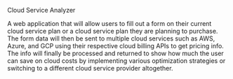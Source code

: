 Cloud Service Analyzer

A web application that will allow users to fill out a form on their current cloud service plan or a cloud service plan they are planning to purchase. The form data will then be sent to multiple cloud services such as AWS, Azure, and GCP using their respective cloud billing APIs to get pricing info. The info will finally be processed and returned to show how much the user can save on cloud costs by implementing various optimization strategies or switching to a different cloud service provider altogether.
